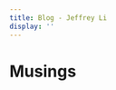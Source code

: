 ```yaml
---
title: Blog - Jeffrey Li
display: ''
---
```


<div class="m-auto text-banner mb-8 select-none ">
  <h1 class="mb-0">
    Musings
  </h1>
</div>

<ListPosts />